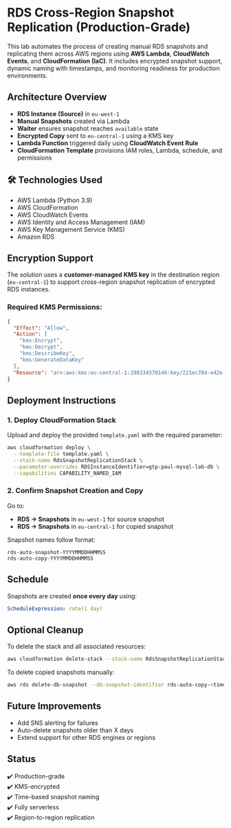 # RDS Cross-Region Snapshot Replication (Production-Grade)

This lab automates the process of creating manual RDS snapshots and replicating them across AWS regions using **AWS Lambda**, **CloudWatch Events**, and **CloudFormation (IaC)**. It includes encrypted snapshot support, dynamic naming with timestamps, and monitoring readiness for production environments.

## Architecture Overview

- **RDS Instance (Source)** in `eu-west-1`
- **Manual Snapshots** created via Lambda
- **Waiter** ensures snapshot reaches `available` state
- **Encrypted Copy** sent to `eu-central-1` using a KMS key
- **Lambda Function** triggered daily using **CloudWatch Event Rule**
- **CloudFormation Template** provisions IAM roles, Lambda, schedule, and permissions

## 🛠️ Technologies Used

- AWS Lambda (Python 3.9)
- AWS CloudFormation
- AWS CloudWatch Events
- AWS Identity and Access Management (IAM)
- AWS Key Management Service (KMS)
- Amazon RDS

## Encryption Support

The solution uses a **customer-managed KMS key** in the destination region (`eu-central-1`) to support cross-region snapshot replication of encrypted RDS instances.

### Required KMS Permissions:
```json
{
  "Effect": "Allow",
  "Action": [
    "kms:Encrypt",
    "kms:Decrypt",
    "kms:DescribeKey",
    "kms:GenerateDataKey"
  ],
  "Resource": "arn:aws:kms:eu-central-1:298334370146:key/221ec784-e42e-4faa-87c5-fde51f9b3fd4"
}
```

## Deployment Instructions

### 1. Deploy CloudFormation Stack

Upload and deploy the provided `template.yaml` with the required parameter:

```bash
aws cloudformation deploy \
  --template-file template.yaml \
  --stack-name RdsSnapshotReplicationStack \
  --parameter-overrides RDSInstanceIdentifier=gtp-paul-mysql-lab-db \
  --capabilities CAPABILITY_NAMED_IAM
```

### 2. Confirm Snapshot Creation and Copy

Go to:
- **RDS → Snapshots** in `eu-west-1` for source snapshot
- **RDS → Snapshots** in `eu-central-1` for copied snapshot

Snapshot names follow format:

```
rds-auto-snapshot-YYYYMMDDHHMMSS
rds-auto-copy-YYYYMMDDHHMMSS
```

## Schedule

Snapshots are created **once every day** using:

```yaml
ScheduleExpression: rate(1 day)
```

## Optional Cleanup

To delete the stack and all associated resources:

```bash
aws cloudformation delete-stack --stack-name RdsSnapshotReplicationStack
```

To delete copied snapshots manually:

```bash
aws rds delete-db-snapshot --db-snapshot-identifier rds-auto-copy-<timestamp> --region eu-central-1
```

## Future Improvements

- Add SNS alerting for failures
- Auto-delete snapshots older than X days
- Extend support for other RDS engines or regions

## Status

✔️ Production-grade  
✔️ KMS-encrypted  
✔️ Time-based snapshot naming  
✔️ Fully serverless  
✔️ Region-to-region replication  
